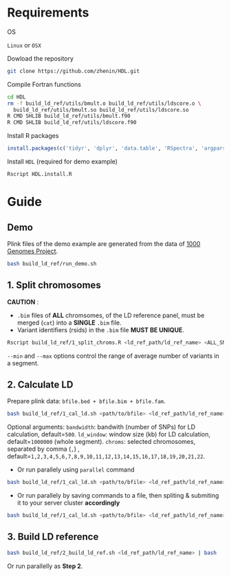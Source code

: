 # Requirements

OS

 `Linux` or `OSX`

Dowload the repository

```bash
git clone https://github.com/zhenin/HDL.git
```

Compile Fortran functions

```bash
cd HDL
rm -f build_ld_ref/utils/bmult.o build_ld_ref/utils/ldscore.o \
  build_ld_ref/utils/bmult.so build_ld_ref/utils/ldscore.so
R CMD SHLIB build_ld_ref/utils/bmult.f90
R CMD SHLIB build_ld_ref/utils/ldscore.f90
```

Install R packages

```R
install.packages(c('tidyr', 'dplyr', 'data.table', 'RSpectra', 'argparser'))
```

Install `HDL` (required for demo example)

```bash
Rscript HDL.install.R
```

# Guide

## Demo

Plink files of the demo example are generated from the data of [1000 Genomes Project](https://www.internationalgenome.org/).

```bash
bash build_ld_ref/run_demo.sh
```

## 1. Split chromosomes

**CAUTION** : 

* `.bim` files of **ALL** chromsomes, of the LD reference panel, must be merged (`cat`) into a **SINGLE** `.bim` file.
* Variant identifiers (rsids) in the `.bim` file **MUST BE UNIQUE**.

```bash
Rscript build_ld_ref/1_split_chroms.R <ld_ref_path/ld_ref_name> <ALL_SNPS.bim> --min MIN_AVG_NUM_SNPs --max MAX_AVG_NUM_SNPs
```

`--min` and `--max` options control the range of average number of variants in a segment.

## 2. Calculate LD

Prepare plink data: `bfile.bed + bfile.bim + bfile.fam`.

```bash
bash build_ld_ref/1_cal_ld.sh <path/to/bfile> <ld_ref_path/ld_ref_name> [bandwidth [ld_window [chroms]]] | bash
```

Optional arguments:
`bandwidth`: bandwith (number of SNPs) for LD calculation, default=`500`.
`ld_window`: window size (kb) for LD calculation, default=`1000000` (whole segment).
`chroms`: selected chromosomes, separated by comma (`,`) , default=`1,2,3,4,5,6,7,8,9,10,11,12,13,14,15,16,17,18,19,20,21,22`.

* Or run parallely using `parallel` command

```bash
bash build_ld_ref/1_cal_ld.sh <path/to/bfile> <ld_ref_path/ld_ref_name> | parallel -j n_cores
```

* Or run parallely by saving commands to a file, then spliting & submiting it to your server cluster **accordingly**

```bash
bash build_ld_ref/1_cal_ld.sh <path/to/bfile> <ld_ref_path/ld_ref_name> > jobs.sh
```

## 3. Build LD reference

```bash
bash build_ld_ref/2_build_ld_ref.sh <ld_ref_path/ld_ref_name> | bash
```

Or run parallelly as **Step 2**.
